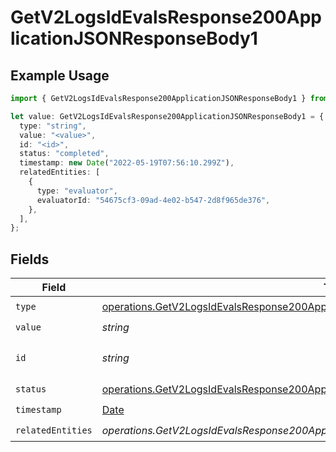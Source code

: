 # GetV2LogsIdEvalsResponse200ApplicationJSONResponseBody1

## Example Usage

```typescript
import { GetV2LogsIdEvalsResponse200ApplicationJSONResponseBody1 } from "orq-poc-typescript-multi-env-version/models/operations";

let value: GetV2LogsIdEvalsResponse200ApplicationJSONResponseBody1 = {
  type: "string",
  value: "<value>",
  id: "<id>",
  status: "completed",
  timestamp: new Date("2022-05-19T07:56:10.299Z"),
  relatedEntities: [
    {
      type: "evaluator",
      evaluatorId: "54675cf3-09ad-4e02-b547-2d8f965de376",
    },
  ],
};
```

## Fields

| Field                                                                                                                                                                          | Type                                                                                                                                                                           | Required                                                                                                                                                                       | Description                                                                                                                                                                    |
| ------------------------------------------------------------------------------------------------------------------------------------------------------------------------------ | ------------------------------------------------------------------------------------------------------------------------------------------------------------------------------ | ------------------------------------------------------------------------------------------------------------------------------------------------------------------------------ | ------------------------------------------------------------------------------------------------------------------------------------------------------------------------------ |
| `type`                                                                                                                                                                         | [operations.GetV2LogsIdEvalsResponse200ApplicationJSONResponseBody3EvalsType](../../models/operations/getv2logsidevalsresponse200applicationjsonresponsebody3evalstype.md)     | :heavy_check_mark:                                                                                                                                                             | N/A                                                                                                                                                                            |
| `value`                                                                                                                                                                        | *string*                                                                                                                                                                       | :heavy_check_mark:                                                                                                                                                             | N/A                                                                                                                                                                            |
| `id`                                                                                                                                                                           | *string*                                                                                                                                                                       | :heavy_check_mark:                                                                                                                                                             | The id of the resource                                                                                                                                                         |
| `status`                                                                                                                                                                       | [operations.GetV2LogsIdEvalsResponse200ApplicationJSONResponseBody3EvalsStatus](../../models/operations/getv2logsidevalsresponse200applicationjsonresponsebody3evalsstatus.md) | :heavy_check_mark:                                                                                                                                                             | N/A                                                                                                                                                                            |
| `timestamp`                                                                                                                                                                    | [Date](https://developer.mozilla.org/en-US/docs/Web/JavaScript/Reference/Global_Objects/Date)                                                                                  | :heavy_check_mark:                                                                                                                                                             | N/A                                                                                                                                                                            |
| `relatedEntities`                                                                                                                                                              | *operations.GetV2LogsIdEvalsResponse200ApplicationJSONResponseBody3EvalsRelatedEntities*[]                                                                                     | :heavy_check_mark:                                                                                                                                                             | N/A                                                                                                                                                                            |